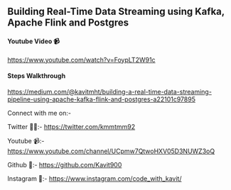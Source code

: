 ## Building Real-Time Data Streaming using Kafka, Apache Flink and Postgres

#### Youtube Video :video_camera:

https://www.youtube.com/watch?v=FoypLT2W91c

#### Steps Walkthrough

https://medium.com/@kavitmht/building-a-real-time-data-streaming-pipeline-using-apache-kafka-flink-and-postgres-a22101c97895


Connect with me on:-

Twitter 👦🏻:- https://twitter.com/kmmtmm92

Youtube 📹:- https://www.youtube.com/channel/UCpmw7QtwoHXV05D3NUWZ3oQ

Github 💭:- https://github.com/Kavit900

Instagram 📸:- https://www.instagram.com/code_with_kavit/